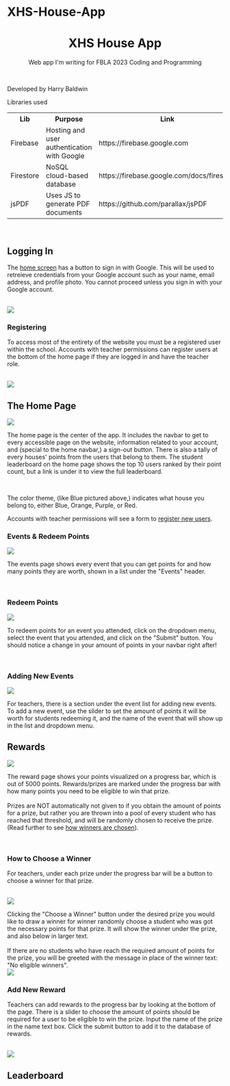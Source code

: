 # XHS-House-App

<h1 align="center">XHS House App</h1>

<p align="center">Web app I'm writing for FBLA 2023 Coding and Programming</p>
<br/>
<p>Developed by Harry Baldwin</p>
<p>Libraries used</p>
<table>
  <tr>
    <th>Lib</th>
    <th>Purpose</th>
    <th>Link</th>
  </tr>
  <tr>
    <td>Firebase</td>
    <td>Hosting and user authentication with Google</td>
    <td>https://firebase.google.com</td>
  </tr>
  <tr>
    <td>Firestore</td>
    <td>NoSQL cloud-based database</td>
    <td>https://firebase.google.com/docs/firestore</td>
  </tr>
  <tr>
    <td>jsPDF</td>
    <td>Uses JS to generate PDF documents</td>
    <td>https://github.com/parallax/jsPDF</td>
  </tr>
</table>
<br/>

<div>
  <h2>Logging In</h2>
  <p>The <a href="https://xhs-house-app.web.app">home screen</a> has a button to sign in with Google. This will be used to retreieve credentials from your Google account such as your name, email address, and profile photo. You cannot proceed unless you sign in with your Google account.</p><br/>
  <img src="public/images/documentation/login.png"><br/>
  <h3>Registering</h3>
  <p>To access most of the entirety of the website you must be a registered user within the school. Accounts with teacher permissions can register users at the bottom of the home page if they are logged in and have the teacher role.</p><br/>
  <img src="public/images/documentation/register-new-user.png"><br/>

  <h2>The Home Page</h2>
  <img src="public/images/documentation/home.png"><br/>
  <p>The home page is the center of the app. It includes the navbar to get to every accessible page on the website, information related to your account, and (special to the home navbar,) a sign-out button. There is also a tally of every houses' points from the users that belong to them. The student leaderboard on the home page shows the top 10 users ranked by their point count, but a link is under it to view the <a>full leaderboard</a>.</p><br/>
  <p>The color theme, (like Blue pictured above,) indicates what house you belong to, either Blue, Orange, Purple, or Red.</p>
  <p>Accounts with teacher permissions will see a form to <a href="#registering">register new users</a>.</p>
  <h3>Events & Redeem Points</h3>
  <img src="public/images/documentation/events.png"><br/>
  <p>The events page shows every event that you can get points for and how many points they are worth, shown in a list under the "Events" header.</p><br/>
  <h3>Redeem Points</h3>
  <img src="public/images/documentation/event-dropdown.png"><br/>
  <p>To redeem points for an event you attended, click on the dropdown menu, select the event that you attended, and click on the "Submit" button. You should notice a change in your amount of points in your navbar right after!</p><br/>
  <h3>Adding New Events</h3>
  <img src="public/images/documentation/event-add.png">
  <p>For teachers, there is a section under the event list for adding new events. To add a new event, use the slider to set the amount of points it will be worth for students redeeming it, and the name of the event that will show up in the list and dropdown menu.</p>

  <h2>Rewards</h2>
  <img src="public/images/documentation/rewards.png"><br/>
  <p>The reward page shows your points visualized on a progress bar, which is out of 5000 points. Rewards/prizes are marked under the progress bar with how many points you need to be eligible to win that prize.<br/>
  </br>Prizes are NOT automatically not given to if you obtain the amount of points for a prize, but rather you are thrown into a pool of every student who has reached that threshold, and will be randomly chosen to receive the prize. (Read further to see <a href="#how-to-choose-a-winner">how winners are chosen</a>).</p><br/>
  <h3>How to Choose a Winner</h3>
  <p>For teachers, under each prize under the progress bar will be a button to choose a winner for that prize.</p><br/>
  <img src="public/images/documentation/reward-winner.png"><br/>
  <p>Clicking the "Choose a Winner" button under the desired prize you would like to draw a winner for winner randomly choose a student who was got the necessary points for that prize. It will show the winner under the prize, and also below in larger text.<br/>
  <br/>If there are no students who have reach the required amount of points for the prize, you will be greeted with the message in place of the winner text: "No eligible winners".<br/>
  <img src="public/images/documentation/rewards-no-winner.png"><br/>
  <h3>Add New Reward</h3>
  <p>Teachers can add rewards to the progress bar by looking at the bottom of the page. There is a slider to choose the amount of points should be required for a user to be eligible to win the prize. Input the name of the prize in the name text box. Click the submit button to add it to the database of rewards.</p><br/>
  <img src="public/images/documentation/new-reward.png"><br/>

  <h2>Leaderboard</h2>
  <img src="public/images/documentation/new-reward.png>

</div>
